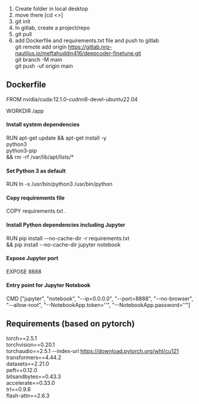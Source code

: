 1. Create folder in local desktop
2. move there [cd <>]
3. git init
4. In gitlab, create a project/repo
5. git pull <repo>
6. add Dockerfile and requirements.txt file and push to gitlab <br>
   git remote add origin https://gitlab.nrp-nautilus.io/meftahuddin416/deepcoder-finetune.git <br>
   git branch -M main <br>
   git push -uf origin main <br> 
   
## Dockerfile
FROM nvidia/cuda:12.1.0-cudnn8-devel-ubuntu22.04

WORKDIR /app

#### Install system dependencies
RUN apt-get update && apt-get install -y \
    python3 \
    python3-pip \
    && rm -rf /var/lib/apt/lists/*

#### Set Python 3 as default
RUN ln -s /usr/bin/python3 /usr/bin/python

#### Copy requirements file
COPY requirements.txt .

#### Install Python dependencies including Jupyter
RUN pip install --no-cache-dir -r requirements.txt \
    && pip install --no-cache-dir jupyter notebook

#### Expose Jupyter port
EXPOSE 8888

#### Entry point for Jupyter Notebook
CMD ["jupyter", "notebook", "--ip=0.0.0.0", "--port=8888", "--no-browser", "--allow-root", "--NotebookApp.token=''", "--NotebookApp.password=''"]

## Requirements (based on pytorch)
torch==2.5.1 <br>
torchvision==0.20.1  <br>
torchaudio==2.5.1 --index-url https://download.pytorch.org/whl/cu121 <br>
transformers==4.44.2 <br>
datasets==2.21.0 <br>
peft==0.12.0 <br>
bitsandbytes==0.43.3 <br>
accelerate==0.33.0 <br>
trl==0.9.6 <br>
flash-attn==2.6.3 <br>

